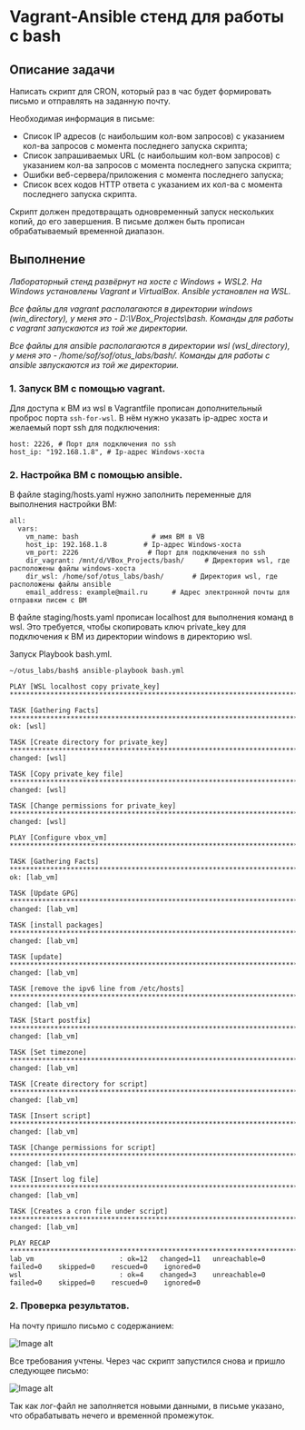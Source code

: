 # Vagrant-Ansible стeнд для работы с bash

## Описание задачи

Написать скрипт для CRON, который раз в час будет формировать письмо и отправлять на заданную почту.

Необходимая информация в письме:

- Список IP адресов (с наибольшим кол-вом запросов) с указанием кол-ва запросов c момента последнего запуска скрипта;
- Список запрашиваемых URL (с наибольшим кол-вом запросов) с указанием кол-ва запросов c момента последнего запуска скрипта;
- Ошибки веб-сервера/приложения c момента последнего запуска;
- Список всех кодов HTTP ответа с указанием их кол-ва с момента последнего запуска скрипта.

Скрипт должен предотвращать одновременный запуск нескольких копий, до его завершения.
В письме должен быть прописан обрабатываемый временной диапазон.

## Выполнение

*Лабораторный стенд развёрнут на хосте с Windows + WSL2. На Windows установлены Vagrant и VirtualBox. Ansible установлен на WSL.*

*Все файлы для vagrant располагаются в директории windows (win_directory), у меня это - D:\VBox_Projects\bash\. Команды для работы с vagrant запускаются из той же директории.*

*Все файлы для ansible располагаются в директории wsl (wsl_directory), у меня это - /home/sof/sof/otus_labs/bash/. Команды для работы с ansible звпускаются из той же директории.*

### 1. Запуск ВМ с помощью vagrant.

Для доступа к ВМ из wsl в Vagrantfile прописан дополнительный проброс порта `ssh-for-wsl`.
В нём нужно указать ip-адрес хоста и желаемый порт ssh для подключения:
```
host: 2226, # Порт для подключения по ssh
host_ip: "192.168.1.8", # Ip-адрес Windows-хоста
```

### 2. Настройка ВМ с помощью ansible.

В файле staging/hosts.yaml нужно заполнить переменные для выполнения настройки ВМ:
```
all:
  vars: 
    vm_name: bash        		   # имя ВМ в VB
    host_ip: 192.168.1.8   		 # Ip-адрес Windows-хоста
    vm_port: 2226         		  # Порт для подключения по ssh
    dir_vagrant: /mnt/d/VBox_Projects/bash/     # Директория wsl, где расположены файлы windows-хоста
    dir_wsl: /home/sof/otus_labs/bash/       # Директория wsl, где расположены файлы ansible
    email_address: example@mail.ru      # Адрес электронной почты для отправки писем с ВМ
```

В файле staging/hosts.yaml прописан localhost для выполнения команд в wsl.
Это требуется, чтобы скопировать ключ private_key для подключения к ВМ из директории windows в директорию wsl.

Запуск Playbook bash.yml.

```console
~/otus_labs/bash$ ansible-playbook bash.yml

PLAY [WSL localhost copy private_key] **************************************************************************************

TASK [Gathering Facts] *****************************************************************************************************
ok: [wsl]

TASK [Create directory for private_key] ************************************************************************************
changed: [wsl]

TASK [Copy private_key file] ***********************************************************************************************
changed: [wsl]

TASK [Change permissions for private_key] **********************************************************************************
changed: [wsl]

PLAY [Configure vbox_vm] ***************************************************************************************************

TASK [Gathering Facts] *****************************************************************************************************
ok: [lab_vm]

TASK [Update GPG] **********************************************************************************************************
changed: [lab_vm]

TASK [install packages] ****************************************************************************************************
changed: [lab_vm]

TASK [update] **************************************************************************************************************
changed: [lab_vm]

TASK [remove the ipv6 line from /etc/hosts] ********************************************************************************
changed: [lab_vm]

TASK [Start postfix] *******************************************************************************************************
changed: [lab_vm]

TASK [Set timezone] ********************************************************************************************************
changed: [lab_vm]

TASK [Create directory for script] *****************************************************************************************
changed: [lab_vm]

TASK [Insert script] *******************************************************************************************************
changed: [lab_vm]

TASK [Change permissions for script] ***************************************************************************************
changed: [lab_vm]

TASK [Insert log file] *****************************************************************************************************
changed: [lab_vm]

TASK [Creates a cron file under script] ************************************************************************************
changed: [lab_vm]

PLAY RECAP *****************************************************************************************************************
lab_vm                     : ok=12   changed=11   unreachable=0    failed=0    skipped=0    rescued=0    ignored=0
wsl                        : ok=4    changed=3    unreachable=0    failed=0    skipped=0    rescued=0    ignored=0
```

### 2. Проверка результатов.

На почту пришло письмо с содержанием:

![Image alt]()

Все требования учтены.
Через час скрипт запустился снова и пришло следующее письмо:

![Image alt]()

Так как лог-файл не заполняется новыми данными, в письме указано, что обрабатывать нечего и временной промежуток.